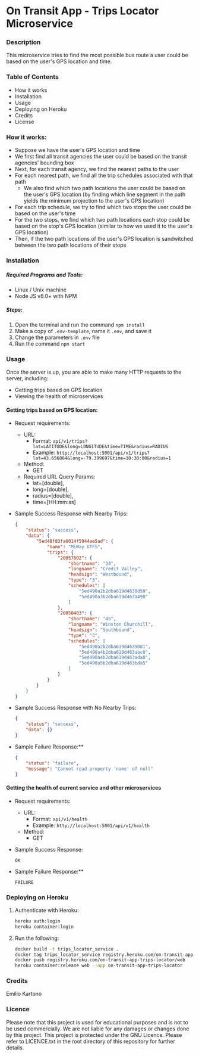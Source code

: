 # On Transit App - Trips Locator Microservice

### Description
This microservice tries to find the most possible bus route a user could be based on the user's GPS location and time.

### Table of Contents
- How it works
- Installation
- Usage
- Deploying on Heroku
- Credits
- License

### How it works:
* Suppose we have the user's GPS location and time
* We first find all transit agencies the user could be based on the transit agencies' bounding box
* Next, for each transit agency, we find the nearest paths to the user
* For each nearest path, we find all the trip schedules associated with that path
    * We also find which two path locations the user could be based on the user's GPS location (by finding which line segment in the path yields the minimum projection to the user's GPS location)
* For each trip schedule, we try to find which two stops the user could be based on the user's time
* For the two stops, we find which two path locations each stop could be based on the stop's GPS location (similar to how we used it to the user's GPS location)
* Then, if the two path locations of the user's GPS location is sandwitched between the two path locations of their stops

### Installation

##### Required Programs and Tools:
- Linux / Unix machine
- Node JS v8.0+ with NPM

##### Steps:
1. Open the terminal and run the command ```npm install```
2. Make a copy of ```.env-template```, name it ```.env```, and save it
3. Change the parameters in ```.env``` file
4. Run the command ```npm start```

### Usage
Once the server is up, you are able to make many HTTP requests to the server, including:
* Getting trips based on GPS location
* Viewing the health of microservices

#### Getting trips based on GPS location:
* Request requirements:
    * URL:
        * Format: ```api/v1/trips?lat=LATITUDE&long=LONGITUDE&time=TIME&radius=RADIUS```
        * Example: ```http://localhost:5001/api/v1/trips?lat=43.656864&long=-79.399697&time=10:30:00&radius=1```
    * Method:
        * GET
    * Required URL Query Params:
        * lat=[double],
        * long=[double], 
        * radius=[double], 
        * time=[HH:mm:ss]

* Sample Success Response with Nearby Trips:
    ```json
    {
        "status": "success",
        "data": {
            "5ed48f83fa6014f5944ae5ad": {
                "name": "MiWay GTFS",
                "trips": {
                    "20057802": {
                        "shortname": "34",
                        "longname": "Credit Valley",
                        "headsign": "Westbound",
                        "type": "3",
                        "schedules": [
                            "5ed490a2b2dba619d4638d59",
                            "5ed490a3b2dba619d463a490"
                        ]
                    },
                    "20058483": {
                        "shortname": "45",
                        "longname": "Winston Churchill",
                        "headsign": "Southbound",
                        "type": "3",
                        "schedules": [
                            "5ed490a2b2dba619d4639081",
                            "5ed490a4b2dba619d463aac0",
                            "5ed490a4b2dba619d463ada8",
                            "5ed490a5b2dba619d463bda5"
                        ]
                    }
                }
            }
        }
    }
    ```

* Sample Success Response with No Nearby Trips:
    ```json
    {
        "status": "success",
        "data": {}
    }
    ```

* Sample Failure Response:**
    ```json
    {
        "status": "failure",
        "message": "Cannot read property 'name' of null"
    }
    ```

#### Getting the health of current service and other microservices
* Request requirements:
    * URL:
        * Format: ```api/v1/health```
        * Example: ```http://localhost:5001/api/v1/health```
    * Method:
        * GET

* Sample Success Response:
    ```
    OK
    ```

* Sample Failure Response:**
    ```
    FAILURE
    ```

### Deploying on Heroku
1. Authenticate with Heroku:
    ```bash
    heroku auth:login
    heroku container:login
    ```

2. Run the following:
    ```bash
    docker build -t trips_locator_service .
    docker tag trips_locator_service registry.heroku.com/on-transit-app-trips-locator/web
    docker push registry.heroku.com/on-transit-app-trips-locator/web
    heroku container:release web --app on-transit-app-trips-locator
    ```

### Credits
Emilio Kartono

### Licence
Please note that this project is used for educational purposes and is not to be used commercially. We are not liable for any damages or changes done by this project.
This project is protected under the GNU Licence. Please refer to LICENCE.txt in the root directory of this repository for further details.